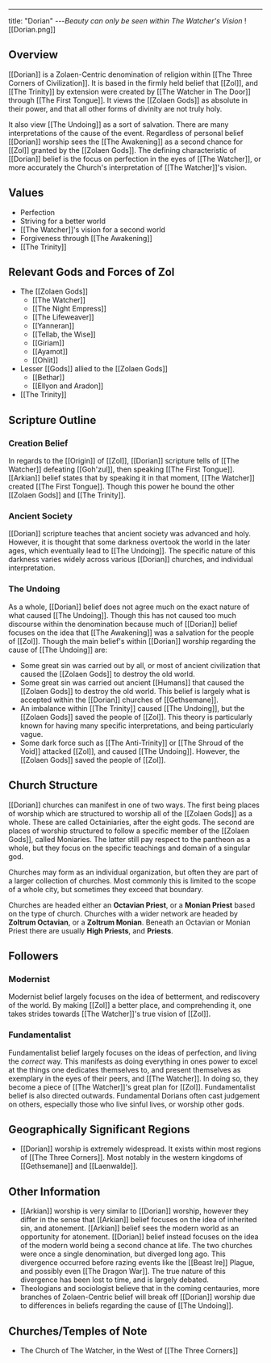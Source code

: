 ---
title: "Dorian"
---*Beauty can only be seen within The Watcher's Vision*
![[Dorian.png]]

## Overview
[[Dorian]] is a Zolaen-Centric denomination of religion within [[The Three Corners of Civilization]]. It is based in the firmly held belief that [[Zol]], and [[The Trinity]] by extension were created by [[The Watcher in The Door]] through [[The First Tongue]]. It views the [[Zolaen Gods]] as absolute in their power, and that all other forms of divinity are not truly holy.

It also view [[The Undoing]] as a sort of salvation. There are many interpretations of the cause of the event. Regardless of personal belief [[Dorian]] worship sees the [[The Awakening]] as a second chance for [[Zol]] granted by the [[Zolaen Gods]]. The defining characteristic of [[Dorian]] belief is the focus on perfection in the eyes of [[The Watcher]], or more accurately the Church's interpretation of [[The Watcher]]'s vision.

## Values
- Perfection
- Striving for a better world
- [[The Watcher]]'s vision for a second world
- Forgiveness through [[The Awakening]]
- [[The Trinity]]

## Relevant Gods and Forces of Zol
-  The [[Zolaen Gods]]
	- [[The Watcher]]
	- [[The Night Empress]]
	- [[The Lifeweaver]]
	- [[Yanneran]]
	- [[Tellab, the Wise]]
	- [[Giriam]]
	- [[Ayamot]]
	- [[Ohlit]]
- Lesser [[Gods]] allied to the [[Zolaen Gods]]
	- [[Bethar]]
	- [[Ellyon and Aradon]]
- [[The Trinity]]


## Scripture Outline
### Creation Belief
In regards to the [[Origin]] of [[Zol]], [[Dorian]] scripture tells of [[The Watcher]] defeating [[Goh'zul]], then speaking [[The First Tongue]]. [[Arkian]] belief states that by speaking it in that moment, [[The Watcher]] created [[The First Tongue]]. Though this power he bound the other [[Zolaen Gods]] and [[The Trinity]].

### Ancient Society
[[Dorian]] scripture teaches that ancient society was advanced and holy. However, it is thought that some darkness overtook the world in the later ages, which eventually lead to [[The Undoing]]. The specific nature of this darkness varies widely across various [[Dorian]] churches, and individual interpretation.

### The Undoing
As a whole, [[Dorian]] belief does not agree much on the exact nature of what caused [[The Undoing]]. Though this has not caused too much discourse within the denomination because much of [[Dorian]] belief focuses on the idea that [[The Awakening]] was a salvation for the people of [[Zol]]. Though the main belief's within [[Dorian]] worship regarding the cause of [[The Undoing]] are:
- Some great sin was carried out by all, or most of ancient civilization that caused the [[Zolaen Gods]] to destroy the old world.
- Some great sin was carried out ancient [[Humans]] that caused the [[Zolaen Gods]] to destroy the old world. This belief is largely what is accepted within the [[Dorian]] churches of [[Gethsemane]].
- An imbalance within [[The Trinity]] caused [[The Undoing]], but the [[Zolaen Gods]] saved the people of [[Zol]]. This theory is particularly known for having many specific interpretations, and being particularly vague.
- Some dark force such as [[The Anti-Trinity]] or [[The Shroud of the Void]] attacked [[Zol]], and caused [[The Undoing]]. However, the [[Zolaen Gods]] saved the people of [[Zol]].

## Church Structure
[[Dorian]] churches can manifest in one of two ways. The first being places of worship which are structured to worship all of the [[Zolaen Gods]] as a whole. These are called Octainiaries, after the eight gods. The second are places of worship structured to follow a specific member of the [[Zolaen Gods]], called Moniaries. The latter still pay respect to the pantheon as a whole, but they focus on the specific teachings and domain of a singular god.

Churches may form as an individual organization, but often they are part of a larger collection of churches. Most commonly this is limited to the scope of a whole city, but sometimes they exceed that boundary.

Churches are headed either an **Octavian Priest**, or a **Monian Priest** based on the type of church. Churches with a wider network are headed by **Zoltrum Octavian**, or a **Zoltrum Monian**. Beneath an Octavian or Monian Priest there are usually **High Priests**, and **Priests**.

## Followers
### Modernist
Modernist belief largely focuses on the idea of betterment, and rediscovery of the world. By making [[Zol]] a better place, and comprehending it, one takes strides towards [[The Watcher]]'s true vision of [[Zol]].

### Fundamentalist
Fundamentalist belief largely focuses on the ideas of perfection, and living the *correct* way. This manifests as doing everything in ones power to excel at the things one dedicates themselves to, and present themselves as exemplary in the eyes of their peers, and [[The Watcher]]. In doing so, they become a piece of [[The Watcher]]'s great plan for [[Zol]]. Fundamentalist belief is also directed outwards. Fundamental Dorians often cast judgement on others, especially those who live sinful lives, or worship other gods.

## Geographically Significant Regions
- [[Dorian]] worship is extremely widespread. It exists within most regions of [[The Three Corners]]. Most notably in the western kingdoms of [[Gethsemane]] and [[Laenwalde]].

## Other Information
-  [[Arkian]] worship is very similar to [[Dorian]] worship, however they differ in the sense that [[Arkian]] belief focuses on the idea of inherited sin, and atonement. [[Arkian]] belief sees the modern world as an opportunity for atonement. [[Dorian]] belief instead focuses on the idea of the modern world being a second chance at life. The two churches were once a single denomination, but diverged long ago. This divergence occurred before razing events like the [[Beast Ire]] Plague, and possibly even [[The Dragon War]]. The true nature of this divergence has been lost to time, and is largely debated.
- Theologians and sociologist believe that in the coming centauries, more branches of Zolaen-Centric belief will break off [[Dorian]] worship due to differences in beliefs regarding the cause of [[The Undoing]].

## Churches/Temples of Note
- The Church of The Watcher, in the West of [[The Three Corners]]